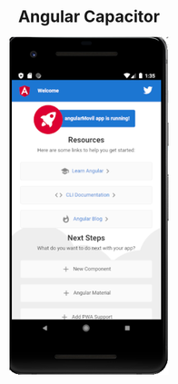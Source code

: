   <h1 align="center"> Angular Capacitor</h1>
  <p align="center">
  <img src="imagenes/imagen.PNG">
  </p>
